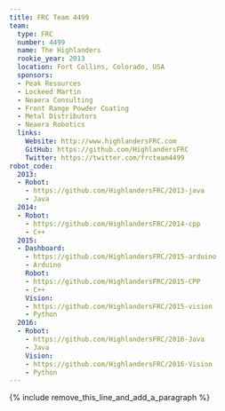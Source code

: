 ```yaml
---
title: FRC Team 4499
team:
  type: FRC
  number: 4499
  name: The Highlanders
  rookie_year: 2013
  location: Fort Collins, Colorado, USA
  sponsors:
  - Peak Resources
  - Lockeed Martin
  - Neaera Consulting
  - Front Range Powder Coating
  - Metal Distributors
  - Neaera Robotics
  links:
    Website: http://www.highlandersFRC.com
    GitHub: https://github.com/HighlandersFRC
    Twitter: https://twitter.com/frcteam4499
robot_code:
  2013:
  - Robot:
    - https://github.com/HighlandersFRC/2013-java
    - Java
  2014:
  - Robot:
    - https://github.com/HighlandersFRC/2014-cpp
    - C++
  2015:
  - Dashboard:
    - https://github.com/HighlandersFRC/2015-arduino
    - Arduino
    Robot:
    - https://github.com/HighlandersFRC/2015-CPP
    - C++
    Vision:
    - https://github.com/HighlandersFRC/2015-vision
    - Python
  2016:
  - Robot:
    - https://github.com/HighlandersFRC/2016-Java
    - Java
    Vision:
    - https://github.com/HighlandersFRC/2016-Vision
    - Python
---
```


{% include remove_this_line_and_add_a_paragraph %}